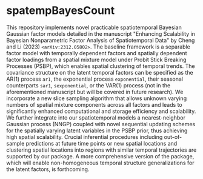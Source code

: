# spatempBayesCount
This repository implements novel practicable spatiotemporal Bayesian Gaussian factor models detailed in the manuscript "Enhancing Scalability in Bayesian Nonparametric Factor Analysis of Spatiotemporal Data" by Cheng and Li (2023) `<arXiv:2312.05802>`. The baseline framework is a separable factor model with temporally dependent factors and spatially dependent factor loadings from a spatial mixture model under Probit Stick Breaking Processes (PSBP), which enables spatial clustering of temporal trends. The covariance structure on the latent temporal factors can be specified as the AR(1) process `ar1`, the exponential process `exponential`, their seasonal counterparts `sar1`, `sexponential`, or the VAR(1) process (not in the aforementioned manuscript but will be covered in future research). We incorporate a new slice sampling algorithm that allows unknown varying numbers of spatial mixture components across all factors and leads to significantly enhanced computational and storage efficiency and scalability. We further integrate into our spatiotemporal models a nearest-neighbor Gaussian process (NNGP) coupled with novel sequential updating schemes for the spatially varying latent variables in the PSBP prior, thus achieving high spatial scalability. Crucial inferential procedures including out-of-sample predictions at future time points or new spatial locations and clustering spatial locations into regions with similar temporal trajectories are supported by our package. A more comprehensive version of the package, which will enable non-homogeneous temporal structure generalizations for the latent factors, is forthcoming.









